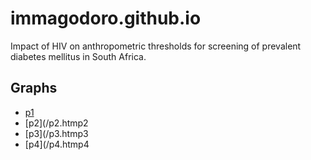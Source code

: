 # immagodoro.github.io
Impact of HIV on anthropometric thresholds for screening of prevalent diabetes mellitus in South Africa. 

## Graphs
* [p1](/p1.html)
* [p2](/p2.htmp2
* [p3](/p3.htmp3
* [p4](/p4.htmp4

